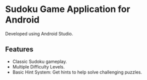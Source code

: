 # Sudoku Game Application for Android

Developed using Android Studio.

## Features
- Classic Sudoku gameplay.
- Multiple Difficulty Levels.
- Basic Hint System: Get hints to help solve challenging puzzles.
